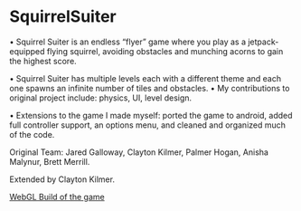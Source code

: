 # SquirrelSuiter

•	Squirrel Suiter is an endless “flyer” game where you play as a jetpack-equipped flying squirrel, avoiding obstacles and munching acorns to gain the highest score.

•	Squirrel Suiter has multiple levels each with a different theme and each one spawns an infinite number of tiles and obstacles. 
•	My contributions to original project include: physics, UI, level design.

•	Extensions to the game I made myself: ported the game to android, added full controller support, an options menu, and cleaned and organized much of the code.

Original Team: Jared Galloway, Clayton Kilmer, Palmer Hogan, Anisha Malynur, Brett Merrill. 

Extended by Clayton Kilmer.

[WebGL Build of the game](https://claytonnighthawk.github.io/SquirrelSuiter/WebGLBuild/index.html)
